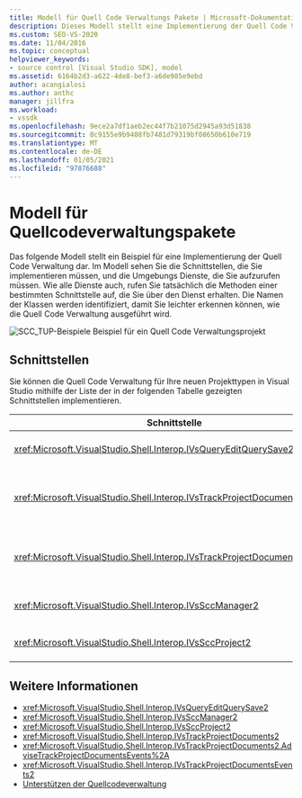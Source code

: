 ```yaml
---
title: Modell für Quell Code Verwaltungs Pakete | Microsoft-Dokumentation
description: Dieses Modell stellt eine Implementierung der Quell Code Verwaltung dar. Der Artikel zeigt die Namen der Klassen, damit Sie leichter erkennen können, wie die Quell Code Verwaltung ausgeführt wird.
ms.custom: SEO-VS-2020
ms.date: 11/04/2016
ms.topic: conceptual
helpviewer_keywords:
- source control [Visual Studio SDK], model
ms.assetid: 6164b2d3-a622-4de8-bef3-a6de985e9ebd
author: acangialosi
ms.author: anthc
manager: jillfra
ms.workload:
- vssdk
ms.openlocfilehash: 9ece2a7df1aeb2ec44f7b21075d2945a93d51838
ms.sourcegitcommit: 0c9155e9b9408fb7481d79319bf08650b610e719
ms.translationtype: MT
ms.contentlocale: de-DE
ms.lasthandoff: 01/05/2021
ms.locfileid: "97876688"
---
```

# <a name="model-for-source-control-packages"></a>Modell für Quellcodeverwaltungspakete
Das folgende Modell stellt ein Beispiel für eine Implementierung der Quell Code Verwaltung dar. Im Modell sehen Sie die Schnittstellen, die Sie implementieren müssen, und die Umgebungs Dienste, die Sie aufzurufen müssen. Wie alle Dienste auch, rufen Sie tatsächlich die Methoden einer bestimmten Schnittstelle auf, die Sie über den Dienst erhalten. Die Namen der Klassen werden identifiziert, damit Sie leichter erkennen können, wie die Quell Code Verwaltung ausgeführt wird.

 ![SCC&#95;TUP-Beispiele](../../extensibility/internals/media/scc_tup.gif "SCC_TUP") Beispiel für ein Quell Code Verwaltungsprojekt

## <a name="interfaces"></a>Schnittstellen
 Sie können die Quell Code Verwaltung für Ihre neuen Projekttypen in Visual Studio mithilfe der Liste der in der folgenden Tabelle gezeigten Schnittstellen implementieren.

|Schnittstelle|Verwendung|
|---------------|---------|
|<xref:Microsoft.VisualStudio.Shell.Interop.IVsQueryEditQuerySave2>|Wird von Projekten und Editoren aufgerufen, bevor Sie Dateien speichern oder ändern (geändert) werden. Auf diese Schnittstelle wird mit dem- <xref:Microsoft.VisualStudio.Shell.Interop.SVsQueryEditQuerySave> Dienst zugegriffen.|
|<xref:Microsoft.VisualStudio.Shell.Interop.IVsTrackProjectDocuments2>|Wird von Projekten aufgerufen, um die Berechtigung zum Hinzufügen, entfernen oder Umbenennen einer Datei oder eines Verzeichnisses anzufordern. Diese Schnittstelle wird auch von Projekten aufgerufen, um die Umgebung zu informieren, wenn eine genehmigte Aktion zum Hinzufügen, entfernen oder umbenennen beendet ist. Der Zugriff erfolgt über den- <xref:Microsoft.VisualStudio.Shell.Interop.SVsTrackProjectDocuments> Dienst.|
|<xref:Microsoft.VisualStudio.Shell.Interop.IVsTrackProjectDocumentsEvents2>|Wird von einer beliebigen Entität implementiert, die registriert wird, wenn Projekte eine Datei oder ein Verzeichnis hinzufügen, umbenennen oder entfernen. Um die Ereignis Benachrichtigung zu registrieren, wenden Sie an <xref:Microsoft.VisualStudio.Shell.Interop.IVsTrackProjectDocuments2.AdviseTrackProjectDocumentsEvents%2A> .|
|<xref:Microsoft.VisualStudio.Shell.Interop.IVsSccManager2>|Wird von Projekten aufgerufen, die beim Quell Code Verwaltungspaket registriert werden sollen, und zum Abrufen von Informationen über den Quell Code Verwaltungsstatus. Auf diese Schnittstelle wird mit dem- <xref:Microsoft.VisualStudio.Shell.Interop.SVsSccManager> Dienst zugegriffen.|
|<xref:Microsoft.VisualStudio.Shell.Interop.IVsSccProject2>|Wird vom Projekt implementiert, um auf Quell Code Verwaltungsanforderungen nach Informationen zu Dateien und zum Abrufen der Quell Code Verwaltungs Einstellungen, die für die Projektdatei erforderlich sind, zu reagieren.|

## <a name="see-also"></a>Weitere Informationen
- <xref:Microsoft.VisualStudio.Shell.Interop.IVsQueryEditQuerySave2>
- <xref:Microsoft.VisualStudio.Shell.Interop.IVsSccManager2>
- <xref:Microsoft.VisualStudio.Shell.Interop.IVsSccProject2>
- <xref:Microsoft.VisualStudio.Shell.Interop.IVsTrackProjectDocuments2>
- <xref:Microsoft.VisualStudio.Shell.Interop.IVsTrackProjectDocuments2.AdviseTrackProjectDocumentsEvents%2A>
- <xref:Microsoft.VisualStudio.Shell.Interop.IVsTrackProjectDocumentsEvents2>
- [Unterstützen der Quellcodeverwaltung](../../extensibility/internals/supporting-source-control.md)
